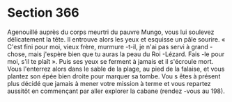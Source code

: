 # Section 366

Agenouillé auprès du corps meurtri du pauvre Mungo, vous lui
soulevez délicatement la tête. Il entrouve alors les yeux et esquisse
un pâle sourire. « C'est fini pour moi, vieux frère, murmure -t-il, je
n'ai pas servi à grand -chose, mais j'espère bien que tu  auras la peau
du Roi -Lézard. Fais -le pour moi, s'il te plaît ». Puis ses yeux se
ferment à jamais et il s'écroule mort. Vous l'enterrez alors dans le
sable de la plage, au pied de la falaise, et vous plantez son épée
bien droite pour marquer sa tombe. Vou s êtes à présent plus décidé
que jamais à mener votre mission à terme et vous repartez aussitôt
en commençant par aller explorer la cabane (rendez -vous au  198).